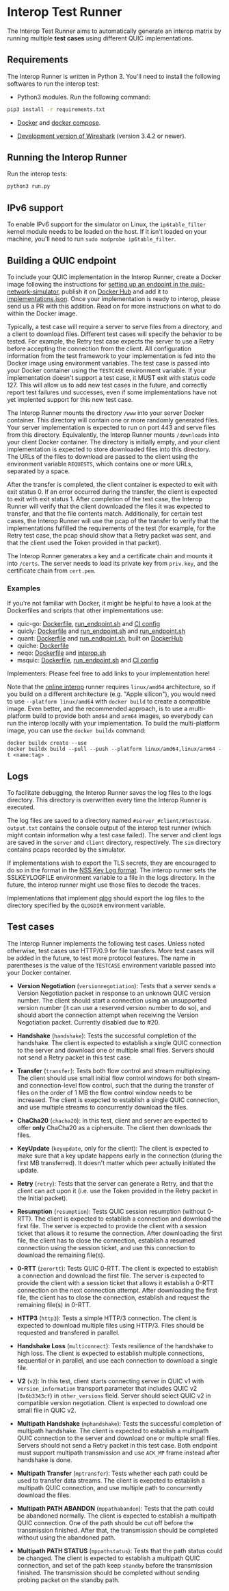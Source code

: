# Interop Test Runner

The Interop Test Runner aims to automatically generate an interop matrix by running multiple **test cases** using different QUIC implementations.

## Requirements

The Interop Runner is written in Python 3. You'll need to install the
following softwares to run the interop test:

- Python3 modules. Run the following command:

```bash
pip3 install -r requirements.txt
```

- [Docker](https://docs.docker.com/engine/install/) and [docker compose](https://docs.docker.com/compose/). 

- [Development version of Wireshark](https://www.wireshark.org/download.html) (version 3.4.2 or newer).

## Running the Interop Runner

Run the interop tests:
```bash
python3 run.py
```

## IPv6 support

To enable IPv6 support for the simulator on Linux, the `ip6table_filter` kernel module needs to be loaded on the host. If it isn't loaded on your machine, you'll need to run `sudo modprobe ip6table_filter`.

## Building a QUIC endpoint

To include your QUIC implementation in the Interop Runner, create a Docker image following the instructions for [setting up an endpoint in the quic-network-simulator](https://github.com/quic-interop/quic-network-simulator), publish it on [Docker Hub](https://hub.docker.com) and add it to [implementations.json](implementations.json). Once your implementation is ready to interop, please send us a PR with this addition. Read on for more instructions on what to do within the Docker image.

Typically, a test case will require a server to serve files from a directory, and a client to download files. Different test cases will specify the behavior to be tested. For example, the Retry test case expects the server to use a Retry before accepting the connection from the client. All configuration information from the test framework to your implementation is fed into the Docker image using environment variables. The test case is passed into your Docker container using the `TESTCASE` environment variable. If your implementation doesn't support a test case, it MUST exit with status code 127. This will allow us to add new test cases in the future, and correctly report test failures und successes, even if some implementations have not yet implented support for this new test case.

The Interop Runner mounts the directory `/www` into your server Docker container. This directory will contain one or more randomly generated files. Your server implementation is expected to run on port 443 and serve files from this directory.
Equivalently, the Interop Runner mounts `/downloads` into your client Docker container. The directory is initially empty, and your client implementation is expected to store downloaded files into this directory. The URLs of the files to download are passed to the client using the environment variable `REQUESTS`, which contains one or more URLs, separated by a space.

After the transfer is completed, the client container is expected to exit with exit status 0. If an error occurred during the transfer, the client is expected to exit with exit status 1.
After completion of the test case, the Interop Runner will verify that the client downloaded the files it was expected to transfer, and that the file contents match. Additionally, for certain test cases, the Interop Runner will use the pcap of the transfer to verify that the implementations fulfilled the requirements of the test (for example, for the Retry test case, the pcap should show that a Retry packet was sent, and that the client used the Token provided in that packet).

The Interop Runner generates a key and a certificate chain and mounts it into `/certs`. The server needs to load its private key from `priv.key`, and the certificate chain from `cert.pem`.

### Examples

If you're not familiar with Docker, it might be helpful to have a look at the Dockerfiles and scripts that other implementations use:

* quic-go: [Dockerfile](https://github.com/lucas-clemente/quic-go/blob/master/interop/Dockerfile), [run_endpoint.sh](https://github.com/lucas-clemente/quic-go/blob/master/interop/run_endpoint.sh) and [CI config](https://github.com/lucas-clemente/quic-go/blob/master/.github/workflows/build-interop-docker.yml)
* quicly: [Dockerfile](https://github.com/h2o/quicly/blob/master/misc/quic-interop-runner/Dockerfile) and [run_endpoint.sh](https://github.com/h2o/quicly/blob/master/misc/quic-interop-runner/run_endpoint.sh) and [run_endpoint.sh](https://github.com/cloudflare/quiche/blob/master/tools/qns/run_endpoint.sh)
* quant: [Dockerfile](https://github.com/NTAP/quant/blob/master/Dockerfile.interop) and [run_endpoint.sh](https://github.com/NTAP/quant/blob/master/test/interop.sh), built on [DockerHub](https://hub.docker.com/r/ntap/quant)
* quiche: [Dockerfile](https://github.com/cloudflare/quiche/blob/master/Dockerfile)
* neqo: [Dockerfile](https://github.com/mozilla/neqo/blob/main/qns/Dockerfile) and [interop.sh](https://github.com/mozilla/neqo/blob/main/qns/interop.sh)
* msquic: [Dockerfile](https://github.com/microsoft/msquic/blob/master/Dockerfile), [run_endpoint.sh](https://github.com/microsoft/msquic/blob/master/scripts/run_endpoint.sh) and [CI config](https://github.com/microsoft/msquic/blob/master/.azure/azure-pipelines.docker.yml)

Implementers: Please feel free to add links to your implementation here!

Note that the [online interop](https://interop.seemann.io/) runner requires `linux/amd64` architecture, so if you build on a different architecture (e.g. "Apple silicon"), you would need to use `--platform linux/amd64` with `docker build` to create a compatible image. 
Even better, and the recommended approach, is to use a multi-platform build to provide both `amd64` and `arm64` images, so everybody can run the interop locally with your implementation. To build the multi-platform image, you can use the `docker buildx` command:
```
docker buildx create --use
docker buildx build --pull --push --platform linux/amd64,linux/arm64 -t <name:tag> .
```

## Logs

To facilitate debugging, the Interop Runner saves the log files to the logs directory. This directory is overwritten every time the Interop Runner is executed.

The log files are saved to a directory named `#server_#client/#testcase`. `output.txt` contains the console output of the interop test runner (which might contain information why a test case failed). The server and client logs are saved in the `server` and `client` directory, respectively. The `sim` directory contains pcaps recorded by the simulator.

If implementations wish to export the TLS secrets, they are encouraged to do so in the format in the [NSS Key Log format](https://developer.mozilla.org/en-US/docs/Mozilla/Projects/NSS/Key_Log_Format). The interop runner sets the SSLKEYLOGFILE environment variable to a file in the logs directory. In the future, the interop runner might use those files to decode the traces.

Implementations that implement [qlog](https://github.com/quiclog/internet-drafts) should export the log files to the directory specified by the `QLOGDIR` environment variable.

## Test cases

The Interop Runner implements the following test cases. Unless noted otherwise, test cases use HTTP/0.9 for file transfers. More test cases will be added in the future, to test more protocol features. The name in parentheses is the value of the `TESTCASE` environment variable passed into your Docker container.

* **Version Negotiation** (`versionnegotiation`): Tests that a server sends a Version Negotiation packet in response to an unknown QUIC version number. The client should start a connection using an unsupported version number (it can use a reserved version number to do so), and should abort the connection attempt when receiving the Version Negotiation packet.
Currently disabled due to #20.

* **Handshake** (`handshake`): Tests the successful completion of the handshake. The client is expected to establish a single QUIC connection to the server and download one or multiple small files. Servers should not send a Retry packet in this test case.

* **Transfer** (`transfer`): Tests both flow control and stream multiplexing. The client should use small initial flow control windows for both stream- and connection-level flow control, such that the during the transfer of files on the order of 1 MB the flow control window needs to be increased. The client is exepcted to establish a single QUIC connection, and use multiple streams to concurrently download the files.

* **ChaCha20** (`chacha20`): In this test, client and server are expected to offer **only** ChaCha20 as a ciphersuite. The client then downloads the files.

* **KeyUpdate** (`keyupdate`, only for the client): The client is expected to make sure that a key update happens early in the connection (during the first MB transferred). It doesn't matter which peer actually initiated the update.

* **Retry** (`retry`): Tests that the server can generate a Retry, and that the client can act upon it (i.e. use the Token provided in the Retry packet in the Initial packet).

* **Resumption** (`resumption`): Tests QUIC session resumption (without 0-RTT). The client is expected to establish a connection and download the first file. The server is expected to provide the client with a session ticket that allows it to resume the connection. After downloading the first file, the client has to close the connection, establish a resumed connection using the session ticket, and use this connection to download the remaining file(s).

* **0-RTT** (`zerortt`): Tests QUIC 0-RTT. The client is expected to establish a connection and download the first file. The server is expected to provide the client with a session ticket that allows it establish a 0-RTT connection on the next connection attempt. After downloading the first file, the client has to close the connection, establish and request the remaining file(s) in 0-RTT.

* **HTTP3** (`http3`): Tests a simple HTTP/3 connection. The client is expected to download multiple files using HTTP/3. Files should be requested and transfered in parallel.

* **Handshake Loss** (`multiconnect`): Tests resilience of the handshake to high loss. The client is expected to establish multiple connections, sequential or in parallel, and use each connection to download a single file.

* **V2** (`v2`): In this test, client starts connecting server in QUIC v1 with `version_information` transport parameter that includes QUIC v2 (`0x6b3343cf`) in `other_versions` field.  Server should select QUIC v2 in compatible version negotiation.  Client is expected to download one small file in QUIC v2.

* **Multipath Handshake** (`mphandshake`): Tests the successful completion of multipath handshake. The client is expected to establish a multipath QUIC connection to the server and download one or multiple small files. Servers should not send a Retry packet in this test case. Both endpoint must support multipath transmission and use `ACK_MP` frame instead after handshake is done.

* **Multipath Transfer** (`mptransfer`): Tests whether each path could be used to transfer data streams. The client is exepcted to establish a multipath QUIC connection, and use multiple path to concurrently download the files.

* **Multipath PATH ABANDON** (`mppathabandon`): Tests that the path could be abandoned normally. The client is expected to establish a multipath QUIC connection. One of the path should be cut off before the transmission finished. After that, the transmission should be completed without using the abandoned path.

* **Multipath PATH STATUS** (`mppathstatus`): Tests that the path status could be changed. The client is expected to establish a multipath QUIC connection, and set of the path keep `standby` before the transmission finished. The transmission should be completed without sending probing packet on the standby path.